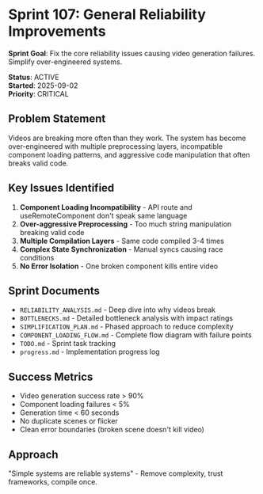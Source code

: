 # Sprint 107: General Reliability Improvements

**Sprint Goal**: Fix the core reliability issues causing video generation failures. Simplify over-engineered systems.

**Status**: ACTIVE  
**Started**: 2025-09-02  
**Priority**: CRITICAL  

## Problem Statement

Videos are breaking more often than they work. The system has become over-engineered with multiple preprocessing layers, incompatible component loading patterns, and aggressive code manipulation that often breaks valid code.

## Key Issues Identified

1. **Component Loading Incompatibility** - API route and useRemoteComponent don't speak same language
2. **Over-aggressive Preprocessing** - Too much string manipulation breaking valid code  
3. **Multiple Compilation Layers** - Same code compiled 3-4 times
4. **Complex State Synchronization** - Manual syncs causing race conditions
5. **No Error Isolation** - One broken component kills entire video

## Sprint Documents

- `RELIABILITY_ANALYSIS.md` - Deep dive into why videos break
- `BOTTLENECKS.md` - Detailed bottleneck analysis with impact ratings
- `SIMPLIFICATION_PLAN.md` - Phased approach to reduce complexity
- `COMPONENT_LOADING_FLOW.md` - Complete flow diagram with failure points
- `TODO.md` - Sprint task tracking
- `progress.md` - Implementation progress log

## Success Metrics

- Video generation success rate > 90%
- Component loading failures < 5%
- Generation time < 60 seconds
- No duplicate scenes or flicker
- Clean error boundaries (broken scene doesn't kill video)

## Approach

"Simple systems are reliable systems" - Remove complexity, trust frameworks, compile once.
